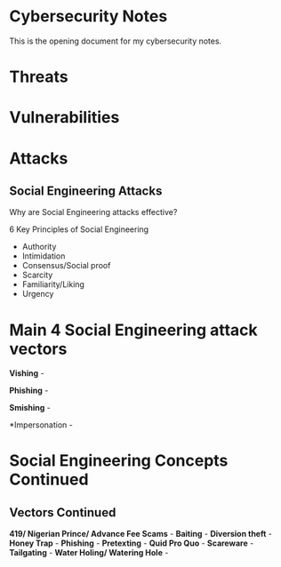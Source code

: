 # Cybersecurity Notes
This is the opening document for my cybersecurity notes.

# Threats

# Vulnerabilities

# Attacks
## Social Engineering Attacks



Why are Social Engineering attacks effective?


6 Key Principles of Social Engineering
* Authority
* Intimidation
* Consensus/Social proof
* Scarcity
* Familiarity/Liking
* Urgency

# Main 4 Social Engineering attack vectors
**Vishing** -

**Phishing** - 

**Smishing** -

*Impersonation -

# Social Engineering Concepts Continued
## Vectors Continued

**419/ Nigerian Prince/ Advance Fee Scams** - 
**Baiting** - 
**Diversion theft** - 
**Honey Trap** - 
**Phishing** - 
**Pretexting** - 
**Quid Pro Quo** - 
**Scareware** - 
**Tailgating** - 
**Water Holing/ Watering Hole** - 


